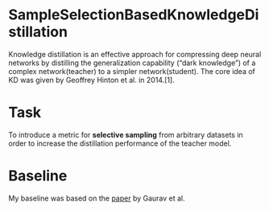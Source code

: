 # SampleSelectionBasedKnowledgeDistillation

Knowledge distillation is an effective approach for compressing deep neural networks by distilling the generalization capability (“dark knowledge”) of a complex network(teacher) to a simpler network(student).
The core idea of KD was given by Geoffrey Hinton et al. in 2014.[1].

# Task 
To introduce a metric for **selective sampling** from arbitrary datasets in order to  increase the distillation performance of the teacher model.

# Baseline
My baseline was based on the [paper](https://arxiv.org/abs/2011.09113) by Gaurav et al.


